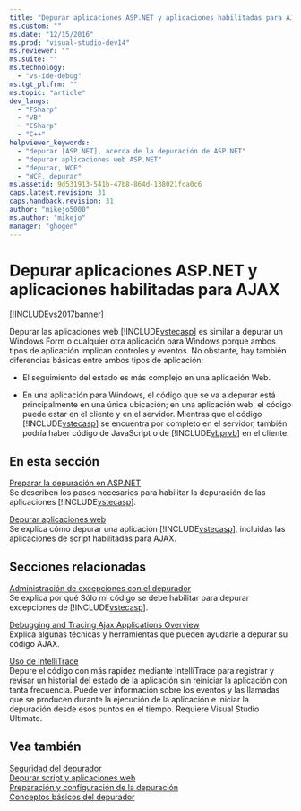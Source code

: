```yaml
---
title: "Depurar aplicaciones ASP.NET y aplicaciones habilitadas para AJAX | Microsoft Docs"
ms.custom: ""
ms.date: "12/15/2016"
ms.prod: "visual-studio-dev14"
ms.reviewer: ""
ms.suite: ""
ms.technology: 
  - "vs-ide-debug"
ms.tgt_pltfrm: ""
ms.topic: "article"
dev_langs: 
  - "FSharp"
  - "VB"
  - "CSharp"
  - "C++"
helpviewer_keywords: 
  - "depurar [ASP.NET], acerca de la depuración de ASP.NET"
  - "depurar aplicaciones web ASP.NET"
  - "depurar, WCF"
  - "WCF, depurar"
ms.assetid: 9d531913-541b-47b8-864d-138021fca0c6
caps.latest.revision: 31
caps.handback.revision: 31
author: "mikejo5000"
ms.author: "mikejo"
manager: "ghogen"
---
```

# Depurar aplicaciones ASP.NET y aplicaciones habilitadas para AJAX
[!INCLUDE[vs2017banner](../code-quality/includes/vs2017banner.md)]

Depurar las aplicaciones web [!INCLUDE[vstecasp](../code-quality/includes/vstecasp_md.md)] es similar a depurar un Windows Form o cualquier otra aplicación para Windows porque ambos tipos de aplicación implican controles y eventos.  No obstante, hay también diferencias básicas entre ambos tipos de aplicación:  
  
-   El seguimiento del estado es más complejo en una aplicación Web.  
  
-   En una aplicación para Windows, el código que se va a depurar está principalmente en una única ubicación; en una aplicación web, el código puede estar en el cliente y en el servidor.  Mientras que el código [!INCLUDE[vstecasp](../code-quality/includes/vstecasp_md.md)] se encuentra por completo en el servidor, también podría haber código de JavaScript o de [!INCLUDE[vbprvb](../code-quality/includes/vbprvb_md.md)] en el cliente.  
  
## En esta sección  
 [Preparar la depuración en ASP.NET](../debugger/preparing-to-debug-aspnet.md)  
 Se describen los pasos necesarios para habilitar la depuración de las aplicaciones [!INCLUDE[vstecasp](../code-quality/includes/vstecasp_md.md)].  
  
 [Depurar aplicaciones web](../debugger/debugging-web-applications.md)  
 Se explica cómo depurar una aplicación [!INCLUDE[vstecasp](../code-quality/includes/vstecasp_md.md)], incluidas las aplicaciones de script habilitadas para AJAX.  
  
## Secciones relacionadas  
 [Administración de excepciones con el depurador](../debugger/managing-exceptions-with-the-debugger.md)  
 Se explica por qué Sólo mi código se debe habilitar para depurar excepciones de [!INCLUDE[vstecasp](../code-quality/includes/vstecasp_md.md)].  
  
 [Debugging and Tracing Ajax Applications Overview](../Topic/Debugging%20and%20Tracing%20Ajax%20Applications%20Overview.md)  
 Explica algunas técnicas y herramientas que pueden ayudarle a depurar su código AJAX.  
  
 [Uso de IntelliTrace](../debugger/intellitrace.md)  
 Depure el código con más rapidez mediante IntelliTrace para registrar y revisar un historial del estado de la aplicación sin reiniciar la aplicación con tanta frecuencia.  Puede ver información sobre los eventos y las llamadas que se producen durante la ejecución de la aplicación e iniciar la depuración desde esos puntos en el tiempo.  Requiere Visual Studio Ultimate.  
  
## Vea también  
 [Seguridad del depurador](../debugger/debugger-security.md)   
 [Depurar script y aplicaciones web](../debugger/debugging-web-applications-and-script.md)   
 [Preparación y configuración de la depuración](../debugger/debugger-settings-and-preparation.md)   
 [Conceptos básicos del depurador](../debugger/debugger-basics.md)